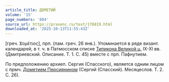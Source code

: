 ```yaml
---
article_title: ДОМЕТИЙ
volume: '15'
page_numbers: '604'
source_url: https://pravenc.ru/text/178819.html
downloaded_at: '2025-10-13T11:55:43Z'
---
```


[греч. Ϫομέτιος], прп. (пам. греч. 26 янв.). Упоминается в ряде визант. календарей, в т. ч. в Патмосском списке [Типикона Великой ц.](<https://pravenc.ru/text/Типикон Великой церкви.html>) IX-XI вв. (Дмитриевский. Описание. Т. 1. С. 45) вместе с прп. Пафнутием.

По предположению архиеп. Сергия (Спасского), является одним лицом с прмч. [Дометием Персиянином](<https://pravenc.ru/text/Дометием Персиянином.html>) (Сергий (Спасский). Месяцеслов. Т. 2. С. 26).

